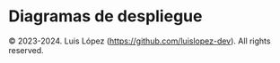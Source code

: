 # Diagramas de despliegue

© 2023-2024. Luis López (https://github.com/luislopez-dev). All rights reserved. 
